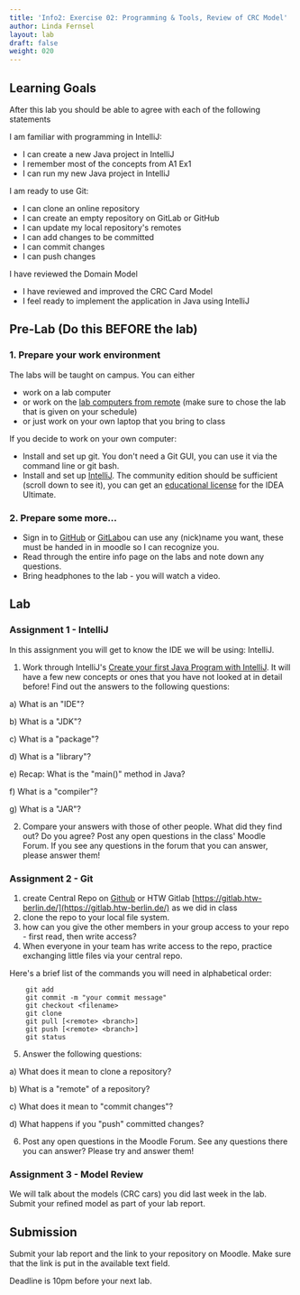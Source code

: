 ```yaml
---
title: 'Info2: Exercise 02: Programming & Tools, Review of CRC Model'
author: Linda Fernsel
layout: lab
draft: false
weight: 020
---
```



## Learning Goals
After this lab you should be able to agree with each of the following statements

I am familiar with programming in IntelliJ:
* I can create a new Java project in IntelliJ 
* I remember most of the concepts from A1 Ex1 
* I can run my new Java project in IntelliJ 

I am ready to use Git:
* I can clone an online repository 
* I can create an empty repository on GitLab or GitHub
* I can update my local repository's remotes 
* I can add changes to be committed 
* I can commit changes 
* I can push changes 

I have reviewed the Domain Model
* I have reviewed and improved the CRC Card Model
* I feel ready to implement the application in Java using IntelliJ




## Pre-Lab (Do this BEFORE the lab)

### 1. Prepare your work environment
The labs will be taught on campus. You can either
* work on a lab computer
* or work on the [lab computers from remote](https://imi-bachelor.htw-berlin.de/studium/labore/hinweise/) (make sure to chose the lab that is given on your schedule)
* or just work on your own laptop that you bring to class

If you decide to work on your own computer:
* Install and set up git. You don't need a Git GUI, you can use it via the command line or git bash.
* Install and set up [IntelliJ](https://www.jetbrains.com/idea/download). The community edition should be sufficient (scroll down to see it), you can get an [educational license](https://www.jetbrains.com/community/education/#students) for the IDEA Ultimate. 

### 2. Prepare some more...
* Sign in to [GitHub](https://github.com) or [GitLab]()ou can use any (nick)name you want, these must be handed in in moodle so I can recognize you.
* Read through the entire info page on the labs and note down any questions.
* Bring headphones to the lab - you will watch a video.

## Lab

### Assignment 1 - IntelliJ
In this assignment you will get to know the IDE we will be using: IntelliJ.

1) Work through IntelliJ's [Create your first Java Program with IntelliJ](https://www.jetbrains.com/help/idea/creating-and-running-your-first-java-application.html). It will have a few new concepts or ones that you have not looked at in detail before! Find out the answers to the following questions:

  a) What is an "IDE"?

  b) What is a "JDK"?

  c) What is a "package"?

  d) What is a "library"?

  e) Recap: What is the "main()" method in Java?

  f) What is a "compiler"?

g) What is a "JAR"?

2) Compare your answers with those of other people. What did they find out? Do you agree? Post any open questions in the class' Moodle Forum. If you see any questions in the forum that you can answer, please answer them!

### Assignment 2 - Git

1) create Central Repo on [Github](https://github.com/) or HTW Gitlab [https://gitlab.htw-berlin.de/](https://gitlab.htw-berlin.de/) as we did in class
2) clone the repo to your local file system.
3) how can you give the other members in your group access to your repo - first read, then write access?
4) When everyone in your team has write access to the repo, practice exchanging little files via your central repo. 

Here's a brief list of the commands you will need in alphabetical order:

```
    git add 
    git commit -m "your commit message"
    git checkout <filename>
    git clone
    git pull [<remote> <branch>]
    git push [<remote> <branch>]
    git status
```


5) Answer the following questions:

  a) What does it mean to clone a repository?

  b) What is a "remote" of a repository?

  c) What does it mean to "commit changes"?

  d) What happens if you "push" committed changes?

6) Post any open questions in the Moodle Forum. See any questions there you can answer? Please try and answer them!

### Assignment 3 - Model Review

We will talk about the models (CRC cars) you did last week in the lab. Submit your refined model as part of your lab report.

## Submission
Submit your lab report and the link to your repository on Moodle. Make sure that the link is put in the available text field.

Deadline is 10pm before your next lab.
